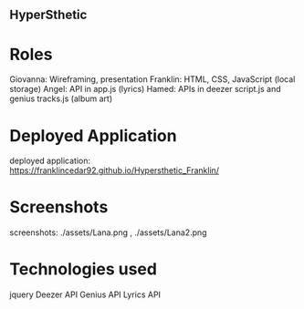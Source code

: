 ## HyperSthetic
# Roles
Giovanna: Wireframing, presentation
Franklin: HTML, CSS, JavaScript (local storage)
Angel: API in app.js (lyrics)
Hamed: APIs in deezer script.js and genius tracks.js (album art)

# Deployed Application
deployed application: https://franklincedar92.github.io/Hypersthetic_Franklin/

# Screenshots
screenshots: ./assets/Lana.png , ./assets/Lana2.png

# Technologies used
jquery
Deezer API
Genius API
Lyrics API

